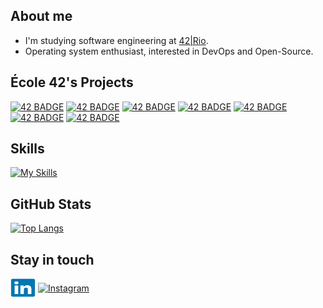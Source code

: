 ## About me 
* I'm studying software engineering at [42|Rio](https://42.rio/).
* Operating system enthusiast, interested in DevOps and Open-Source.

## École 42's Projects
<a href="https://github.com/fabricio-esper/42-libft">![42 BADGE](https://github.com/fabricio-esper/fabricio-esper/blob/main/src/42_badges/libfte.png)</a>
<a href="https://github.com/fabricio-esper/42-get_next_line">![42 BADGE](https://github.com/fabricio-esper/fabricio-esper/blob/main/src/42_badges/get_next_linee.png)</a>
<a href="https://github.com/fabricio-esper/42-born2beroot">![42 BADGE](https://github.com/fabricio-esper/fabricio-esper/blob/main/src/42_badges/born2beroote.png)</a>
<a href="https://github.com/fabricio-esper/42-ft_printf">![42 BADGE](https://github.com/fabricio-esper/fabricio-esper/blob/main/src/42_badges/ft_printfe.png)</a>
<a href="https://github.com/fabricio-esper/42-pipex">![42 BADGE](https://github.com/fabricio-esper/fabricio-esper/blob/main/src/42_badges/pipexe.png)</a>
<a href="https://github.com/fabricio-esper/42-so_long">![42 BADGE](https://github.com/fabricio-esper/fabricio-esper/blob/main/src/42_badges/so_longe.png)</a>
<a href="https://github.com/fabricio-esper/42-push_swap">![42 BADGE](https://github.com/fabricio-esper/fabricio-esper/blob/main/src/42_badges/push_swape.png)</a>

## Skills
[![My Skills](https://skillicons.dev/icons?i=linux,c,bash,vim,git,github,discord,vscode,python,java,html,css)](https://skillicons.dev)
<br>
    
## GitHub Stats
[![Top Langs](https://github-readme-stats.vercel.app/api/top-langs/?username=fabricio-esper&layout=compact)](https://github.com/anuraghazra/github-readme-stats)

## Stay in touch
<div>
  <a href="https://www.linkedin.com/in/fabricio-esper/" target="_blank"><img align="center" alt="Linkedin" height="30" width="40" src="https://raw.githubusercontent.com/devicons/devicon/master/icons/linkedin/linkedin-original.svg"></a>
  <a href="https://instagram.com/fabricio_esper" target="_blank"><img align="center" src="https://raw.githubusercontent.com/rahuldkjain/github-profile-readme-generator/master/src/images/icons/Social/instagram.svg" alt="Instagram" height="30" width="40" /></a>
</div>
